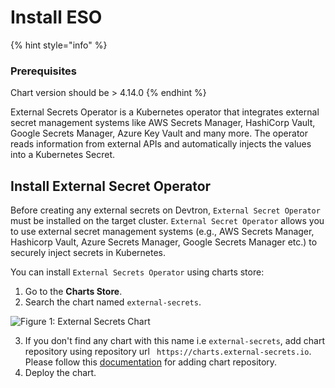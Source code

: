 # Install ESO

{% hint style="info" %}
### Prerequisites
Chart version should be > 4.14.0
{% endhint %}

External Secrets Operator is a Kubernetes operator that integrates external secret management systems like AWS Secrets Manager, HashiCorp Vault, Google Secrets Manager, Azure Key Vault and many more. The operator reads information from external APIs and automatically injects the values into a Kubernetes Secret.

## Install External Secret Operator

Before creating any external secrets on Devtron, `External Secret Operator` must be installed on the target cluster.  `External Secret Operator` allows you to use external secret management systems (e.g., AWS Secrets Manager, Hashicorp Vault, Azure Secrets Manager,  Google Secrets Manager etc.) to securely inject secrets in Kubernetes.

You can install `External Secrets Operator` using charts store:

1. Go to the **Charts Store**.
2. Search the chart named `external-secrets`.

![Figure 1: External Secrets Chart](https://devtron-public-asset.s3.us-east-2.amazonaws.com/images/creating-application/secrets/external-secret.jpg)

3. If you don't find any chart with this name i.e `external-secrets`, add chart repository using repository url ` https://charts.external-secrets.io`. Please follow this [documentation](../../../global-configurations/chart-repo.md#add-chart-repository) for adding chart repository.
4. Deploy the chart.